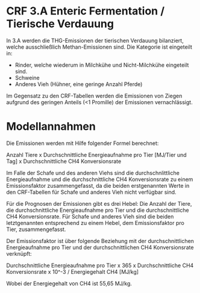 # CRF 3.A Enteric Fermentation / Tierische Verdauung

In 3.A werden die THG-Emissionen der tierischen Verdauung bilanziert, welche ausschließlich Methan-Emissionen sind. Die Kategorie ist eingeteilt in:
* Rinder, welche wiederum in Milchkühe und Nicht-Milchkühe eingeteilt sind. 
* Schweine
* Anderes Vieh (Hühner, eine geringe Anzahl Pferde) 

Im Gegensatz zu den CRF-Tabellen werden die Emissionen von Ziegen aufgrund des geringen Anteils (<1 Promille) der Emissionen vernachlässigt.

# Modellannahmen
Die Emissionen werden mit Hilfe folgender Formel berechnet:

Anzahl Tiere x Durchschnittliche Energieaufnahme pro Tier [MJ/Tier und Tag] x Durchschnittliche CH4 Konversionsrate

Im Falle der Schafe und des anderen Viehs sind die durchschnlittliche Energieaufnahme und die durchschnittliche CH4 Konversionsrate zu einem Emissionsfaktor zusammengefasst, da die beiden erstgenannten Werte in den CRF-Tabellen für Schafe und anderes Vieh nicht verfügbar sind.

Für die Prognosen der Emissionen gibt es drei Hebel: Die Anzahl der Tiere, die durchschnittliche Energieaufnahme pro Tier und die durchschnittliche CH4 Konversionsrate. Für Schafe und anderes Vieh sind die beiden letztgenannten entsprechend zu einem Hebel, dem Emissionsfaktor pro Tier, zusammengefasst.

Der Emissionsfaktor ist über folgende Beziehung mit der durchschnittlichen Energieaufnahme pro Tier und der durchschnittlichen CH4 Konversionsrate verknüpft:

Durchschnittliche Energieaufnahme pro Tier x 365 x Durchschnittliche CH4 Konversionsrate x 10^-3 / Energiegehalt CH4 [MJ/kg]

Wobei der Energiegehalt von CH4 ist 55,65 MJ/kg.
